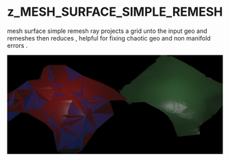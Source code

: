 # z_MESH_SURFACE_SIMPLE_REMESH

mesh surface simple remesh ray projects a grid unto the input geo and remeshes then reduces , helpful for fixing chaotic geo and non manifold errors .

![z_MESH_SURFACE_SIMPLE_REMESH](https://raw.githubusercontent.com/CorvaeOboro/zenv/master/hip/z_MESH_SURFACE_SIMPLE_REMESH/z_MESH_SURFACE_SIMPLE_REMESH.jpg?raw=true "z_MESH_SURFACE_SIMPLE_REMESH")